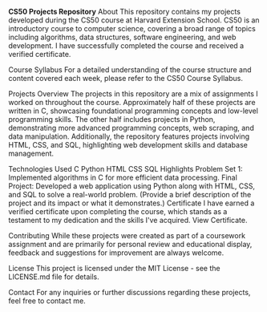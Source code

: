 **CS50 Projects Repository**
About
This repository contains my projects developed during the CS50 course at Harvard Extension School. CS50 is an introductory course to computer science, covering a broad range of topics including algorithms, data structures, software engineering, and web development. I have successfully completed the course and received a verified certificate.

Course Syllabus
For a detailed understanding of the course structure and content covered each week, please refer to the CS50 Course Syllabus.

Projects Overview
The projects in this repository are a mix of assignments I worked on throughout the course. Approximately half of these projects are written in C, showcasing foundational programming concepts and low-level programming skills. The other half includes projects in Python, demonstrating more advanced programming concepts, web scraping, and data manipulation. Additionally, the repository features projects involving HTML, CSS, and SQL, highlighting web development skills and database management.

Technologies Used
C
Python
HTML
CSS
SQL
Highlights
Problem Set 1: Implemented algorithms in C for more efficient data processing.
Final Project: Developed a web application using Python along with HTML, CSS, and SQL to solve a real-world problem. (Provide a brief description of the project and its impact or what it demonstrates.)
Certificate
I have earned a verified certificate upon completing the course, which stands as a testament to my dedication and the skills I've acquired. View Certificate.

Contributing
While these projects were created as part of a coursework assignment and are primarily for personal review and educational display, feedback and suggestions for improvement are always welcome.

License
This project is licensed under the MIT License - see the LICENSE.md file for details.

Contact
For any inquiries or further discussions regarding these projects, feel free to contact me.
